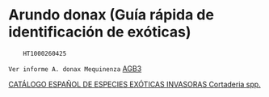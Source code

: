 # Arundo donax (Guía rápida de identificación de exóticas)
        HT1000260425
`Ver informe A. donax Mequinenza`
[AGB3](C:\Users\jesus\Downloads\!SEO\AGB3)


[CATÁLOGO ESPAÑOL DE ESPECIES EXÓTICAS INVASORAS Cortaderia spp.](https://www.miteco.gob.es/content/dam/miteco/es/biodiversidad/temas/conservacion-de-especies/mtjcortaderiaactualizada_tcm30-498069.pdf)